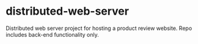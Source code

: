 distributed-web-server
======================

Distributed web server project for hosting a product review website. Repo includes back-end functionality only.